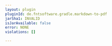 ```yaml
---
layout: plugin
pluginId: de.fntsoftware.gradle.markdown-to-pdf
jarSha1: INVALID
isJarAvailable: false
error: NONE
violations: []

---
```


